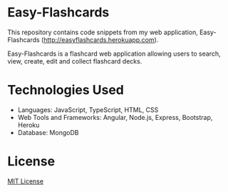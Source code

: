 # Easy-Flashcards
This repository contains code snippets from my web application, Easy-Flashcards (http://easyflashcards.herokuapp.com).

Easy-Flashcards is a flashcard web application allowing users to search, view, create, edit and collect flashcard decks.

# Technologies Used
- Languages: JavaScript, TypeScript, HTML, CSS
- Web Tools and Frameworks: Angular, Node.js, Express, Bootstrap, Heroku
- Database: MongoDB

# License
[MIT License](./LICENSE.md)
